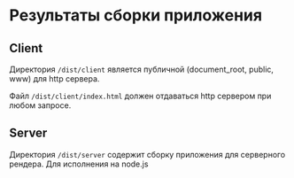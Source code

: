 # Результаты сборки приложения

## Client

Директория `/dist/client` является публичной (document_root, public, www) для http сервера. 

Файл `/dist/client/index.html` должен отдаваться http сервером при любом запросе.

## Server

Директория `/dist/server` содержит сборку приложения для серверного рендера. 
Для исполнения на node.js

